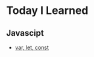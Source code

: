 # Today I Learned

## Javascipt
  * [var, let, const](https://github.com/jayG9269/TodayILearned/blob/main/javascript/var_let_const.md)
